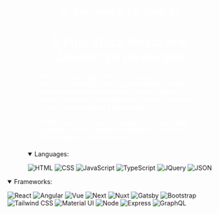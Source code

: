 <div
    style="width: 100%; position: relative; background-size: cover; height: 550px; padding-top: 80px; display: flex; flex-direction: column; align-items: center;">
    <div style="width: 70%;">
        <h2 align="center" style="color: #fff;">Hi, everyone👋, I'm Fajar Ali</h1>
            <h1 style="color : #fff" align="center">A Full-Stack React and JavaScript Developer</h3>
                <h4 style="color: #fff;">
                    This is Fajar, a high-skilled and experienced software developer who is specialized in modern JavaScript frameworks such as React, React Native, Angular, Vue and Node.js using JavaScript, TypeScript and latest ECMAScript.
                    <br /><br />
                    While I am working on the projects, I know what and how should I do for the business success of final products and do my best.
                </h4>
                <h4 style="font-style : italic; color: #fff;"></h4>
    </div>
    <details open>
        <summary>Languages:</summary>



![HTML](https://img.shields.io/badge/HTML5-E34F26?style=for-the-badge&logo=html5&logoColor=white)
![CSS](https://img.shields.io/badge/CSS3-1572B6?style=for-the-badge&logo=css3&logoColor=white)
![JavaScript](https://img.shields.io/badge/JavaScript-323330?style=for-the-badge&logo=javascript&logoColor=F7DF1E)
![TypeScript](https://img.shields.io/badge/TypeScript-007ACC?style=for-the-badge&logo=typescript&logoColor=white)
![JQuery](https://img.shields.io/badge/jQuery-0769AD?style=for-the-badge&logo=jquery&logoColor=white)
![JSON](https://img.shields.io/badge/json-5E5C5C?style=for-the-badge&logo=json&logoColor=white)

</details>

<details open>
    <summary>Frameworks:</summary>

![React](https://img.shields.io/badge/React-20232A?style=for-the-badlogo=react&logoColor=61DAFB)
![Angular](https://img.shields.io/badge/Angular-DD0031?style=for-the-badlogo=angular&logoColor=white)
![Vue](https://img.shields.io/badge/Vue.js-35495E?style=for-the-badlogo=vuedotjs&logoColor=4FC08D)
![Next](https://img.shields.io/badge/next.js-000000?style=for-the-badlogo=nextdotjs&logoColor=white)
![Nuxt](https://img.shields.io/badge/nuxt.js-00C58E?style=for-the-badlogo=nuxtdotjs&logoColor=white)
![Gatsby](https://img.shields.io/badge/Gatsby-663399?style=for-the-badlogo=gatsby&logoColor=white)
![Bootstrap](https://img.shields.io/badge/Bootstrap-563Dstyle=for-the-badge&logo=bootstrap&logoColor=white)
![Tailwind CSS](https://img.shields.io/badge/Tailwind_CSS-38B2AC?style=for-the-badlogo=tailwind-css&logoColor=white)
![Material UI](https://img.shields.io/badge/Material%20UI-007FFF?style=for-the-badlogo=mui&logoColor=white)
![Node](https://img.shields.io/badge/Node.js-339933?style=for-the-badlogo=nodedotjs&logoColor=white)
![Express](https://img.shields.io/badge/Express.js-404Dstyle=for-the-badge)
![GraphQL](https://img.shields.io/badge/GraphQl-E10098?style=for-the-badlogo=graphql&logoColor=white)
</div>